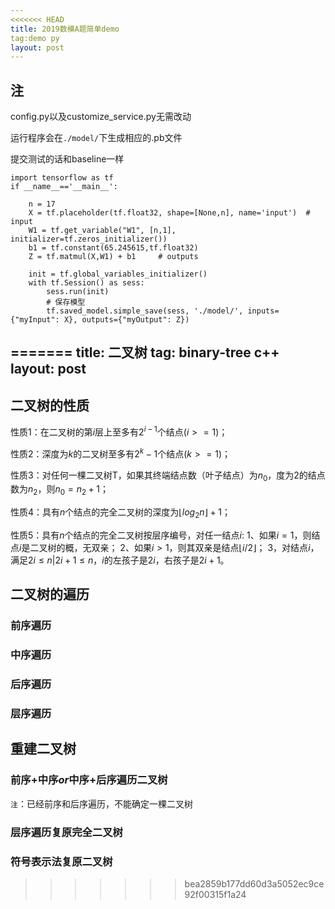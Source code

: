 ```yaml
---
<<<<<<< HEAD
title: 2019数模A题简单demo
tag:demo py 
layout: post
---
```


## 注
config.py以及customize_service.py无需改动

运行程序会在`./model/`下生成相应的.pb文件

提交测试的话和baseline一样

```buildoutcfg
import tensorflow as tf
if __name__=='__main__':

    n = 17
    X = tf.placeholder(tf.float32, shape=[None,n], name='input')  # input
    W1 = tf.get_variable("W1", [n,1], initializer=tf.zeros_initializer())
    b1 = tf.constant(65.245615,tf.float32)
    Z = tf.matmul(X,W1) + b1     # outputs

    init = tf.global_variables_initializer()
    with tf.Session() as sess:
        sess.run(init)
        # 保存模型
        tf.saved_model.simple_save(sess, './model/', inputs={"myInput": X}, outputs={"myOutput": Z})
```



=======
title: 二叉树
tag: binary-tree c++ 
layout: post
---


## 二叉树的性质
性质1：在二叉树的第$i$层上至多有$2^{i-1}$个结点($i>=1$)；

性质2：深度为$k$的二叉树至多有$2^{k}-1$个结点($k>=1$)；

性质3：对任何一棵二叉树T，如果其终端结点数（叶子结点）为$n_0$，度为2的结点数为$n_2$，则$n_0=n_2+1$；

性质4：具有$n$个结点的完全二叉树的深度为$\lfloor{log_2n}\rfloor+1$；

性质5：具有$n$个结点的完全二叉树按层序编号，对任一结点$i$:
1、如果$i=1$，则结点$i$是二叉树的概，无双亲；
2、如果$i>1$，则其双亲是结点$\lfloor{i/2}\rfloor$；
3，对结点$i$，满足$2i  \le n |2i+1 \le n$，$i$的左孩子是$2i$，右孩子是$2i+1$。

## 二叉树的遍历 
### 前序遍历
### 中序遍历 
### 后序遍历
### 层序遍历

## 重建二叉树
### 前序+中序$or$中序+后序遍历二叉树
`注`：已经前序和后序遍历，不能确定一棵二叉树
### 层序遍历复原完全二叉树
### 符号表示法复原二叉树
>>>>>>> bea2859b177dd60d3a5052ec9ce92f00315f1a24

